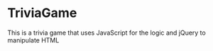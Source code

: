 # TriviaGame
This is a trivia game that uses JavaScript for the logic and jQuery to manipulate HTML
